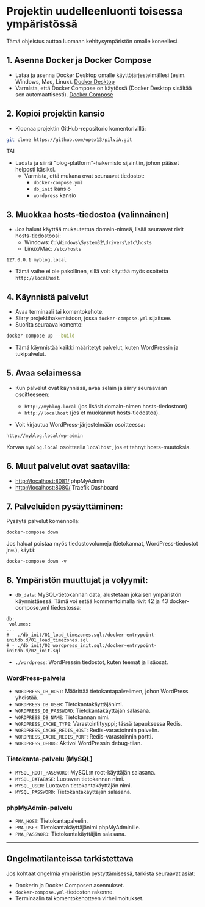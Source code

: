 # Projektin uudelleenluonti toisessa ympäristössä

Tämä ohjeistus auttaa luomaan kehitysympäristön omalle koneellesi.

## 1. Asenna Docker ja Docker Compose
- Lataa ja asenna Docker Desktop omalle käyttöjärjestelmällesi (esim. Windows, Mac, Linux). [Docker Desktop](https://www.docker.com/products/docker-desktop/)
- Varmista, että Docker Compose on käytössä (Docker Desktop sisältää sen automaattisesti). [Docker Compose](https://docs.docker.com/compose/)

## 2. Kopioi projektin kansio
- Kloonaa projektin GitHub-repositorio komentorivillä:

```bash
git clone https://github.com/opex13/pilviA.git
```
TAI
- Ladata ja siirrä "blog-platform"-hakemisto sijaintiin, johon pääset helposti käsiksi.
  - Varmista, että mukana ovat seuraavat tiedostot:
    - `docker-compose.yml`
    - `db_init` kansio
    - `wordpress` kansio

## 3. Muokkaa hosts-tiedostoa (valinnainen)
- Jos haluat käyttää mukautettua domain-nimeä, lisää seuraavat rivit hosts-tiedostoosi:
  - Windows: `C:\Windows\System32\drivers\etc\hosts`
  - Linux/Mac: `/etc/hosts`

```plaintext
127.0.0.1 myblog.local
```

- Tämä vaihe ei ole pakollinen, sillä voit käyttää myös osoitetta `http://localhost`.

## 4. Käynnistä palvelut
- Avaa terminaali tai komentokehote.
- Siirry projektihakemistoon, jossa `docker-compose.yml` sijaitsee.
- Suorita seuraava komento:

```bash
docker-compose up --build
```

- Tämä käynnistää kaikki määritetyt palvelut, kuten WordPressin ja tukipalvelut.

## 5. Avaa selaimessa
- Kun palvelut ovat käynnissä, avaa selain ja siirry seuraavaan osoitteeseen:
  - `http://myblog.local` (jos lisäsit domain-nimen hosts-tiedostoon)
  - `http://localhost` (jos et muokannut hosts-tiedostoa).

- Voit kirjautua WordPress-järjestelmään osoitteessa:

```
http://myblog.local/wp-admin
```

Korvaa `myblog.local` osoitteella `localhost`, jos et tehnyt hosts-muutoksia.

## 6. Muut palvelut ovat saatavilla:


- [http://localhost:8081/](http://localhost:8081/) phpMyAdmin
- [http://localhost:8080/](http://localhost:8080/) Traefik Dashboard

## 7. Palveluiden pysäyttäminen:

Pysäytä palvelut komennolla:

```
docker-compose down
```
Jos haluat poistaa myös tiedostovolumeja (tietokannat, WordPress-tiedostot jne.), käytä:
```
docker-compose down -v
```
## 8. Ympäristön muuttujat ja volyymit:

- `db_data`: MySQL-tietokannan data, alustetaan jokaisen ympäristön käynnistäessä. Tämä voi estää kommentoimalla rivit 42 ja 43 docker-compose.yml tiedostossa:
```
db:
 volumes:
...
# - ./db_init/01_load_timezones.sql:/docker-entrypoint-initdb.d/01_load_timezones.sql
# - ./db_init/02_wordpress_init.sql:/docker-entrypoint-initdb.d/02_init.sql
```

- `./wordpress`: WordPressin tiedostot, kuten teemat ja lisäosat.

### WordPress-palvelu
- `WORDPRESS_DB_HOST`: Määrittää tietokantapalvelimen, johon WordPress yhdistää.
- `WORDPRESS_DB_USER`: Tietokantakäyttäjänimi.
- `WORDPRESS_DB_PASSWORD`: Tietokantakäyttäjän salasana.
- `WORDPRESS_DB_NAME`: Tietokannan nimi.
- `WORDPRESS_CACHE_TYPE`: Varastointityyppi; tässä tapauksessa Redis.
- `WORDPRESS_CACHE_REDIS_HOST`: Redis-varastoinnin palvelin.
- `WORDPRESS_CACHE_REDIS_PORT`: Redis-varastoinnin portti.
- `WORDPRESS_DEBUG`: Aktivoi WordPressin debug-tilan.

### Tietokanta-palvelu (MySQL)
- `MYSQL_ROOT_PASSWORD`: MySQL:n root-käyttäjän salasana.
- `MYSQL_DATABASE`: Luotavan tietokannan nimi.
- `MYSQL_USER`: Luotavan tietokantakäyttäjän nimi.
- `MYSQL_PASSWORD`: Tietokantakäyttäjän salasana.

### phpMyAdmin-palvelu
- `PMA_HOST`: Tietokantapalvelin.
- `PMA_USER`: Tietokantakäyttäjänimi phpMyAdminille.
- `PMA_PASSWORD`: Tietokantakäyttäjän salasana.
---

## Ongelmatilanteissa tarkistettava
Jos kohtaat ongelmia ympäristön pystyttämisessä, tarkista seuraavat asiat:
- Dockerin ja Docker Composen asennukset.
- `docker-compose.yml`-tiedoston rakenne.
- Terminaalin tai komentokehotteen virheilmoitukset.